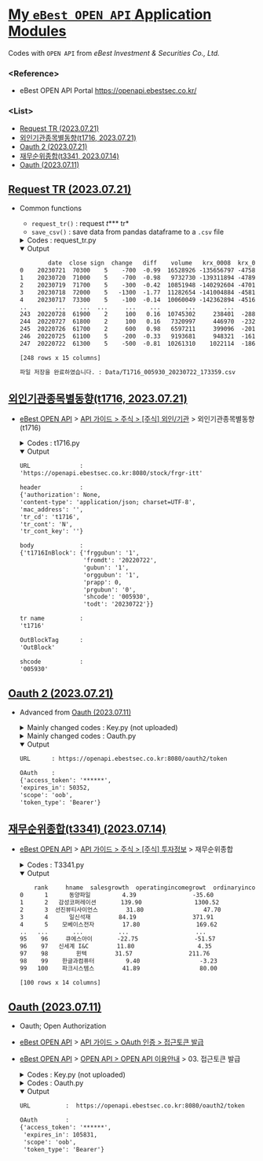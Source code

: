 # [My `eBest OPEN API` Application Modules](../README.md#my-ebest-open-api-application-modules)

Codes with `OPEN API` from *eBest Investment & Securities Co., Ltd.*


### \<Reference>
- eBest OPEN API Portal https://openapi.ebestsec.co.kr/ 

### \<List>
- [Request TR (2023.07.21)](#request-tr-20230721)
- [외인기관종목별동향(t1716, 2023.07.21)](#외인기관종목별동향t1716-20230721)
- [Oauth 2 (2023.07.21)](#oauth-2-20230721)
- [재무순위종합(t3341, 2023.07.14)](#재무순위종합t3341-20230714)
- [Oauth (2023.07.11)](#oauth-20230711)


## [Request TR (2023.07.21)](#list)

- Common functions
  - `request_tr()` : request *t**** tr*
  - `save_csv()`   : save data from pandas dataframe to a `.csv` file

  <details>
    <summary>Codes : request_tr.py</summary>

  ```py
  """
  eBest Open API / request_tr
  2023.07.21

  이 코드는 eBest Open API에서 TR을 호출하여 데이터를 조회하고 CSV 파일로 저장하는 코드입니다.
  """
  ```
  ```py
  import datetime
  import json
  import pytz
  import pandas as pd
  import requests

  import oauth2 as oauth
  ```
  ```python
  def request_tr(url, header, body, tr_name, out_block_tag, shcode):
      """
      eBest Open API에서 TR을 호출하여 데이터를 조회하는 함수입니다.

      Parameters:
          url (str)           : API 호출을 위한 URL입니다.
          header (dict)       : API 호출에 필요한 헤더 정보가 담긴 딕셔너리입니다.
          body (dict)         : API 호출에 필요한 바디 정보가 담긴 딕셔너리입니다.
          tr_name (str)       : 함수 이름입니다.
          out_block_tag (str) : 반환 데이터의 태그입니다.
          shcode (str)        : 종목코드를 지정하는 매개변수입니다.

      Returns:
          pandas.DataFrame    : 조회된 데이터가 담긴 DataFrame 객체를 반환합니다.
          str                 : 함수 이름을 반환합니다.
          str                 : 종목코드를 반환합니다.
      """

      header["authorization"] = f"Bearer {oauth.oauth()}"
      _res = requests.post(url, headers=header, data=json.dumps(body), timeout=1)
      _json_data = _res.json()
      # print(json_data)                                                          # Ok
      # print(f"{TR_NAME}{out_block_tag}")                                        # Ok
      _data_frame = pd.json_normalize(_json_data[f"{tr_name}{out_block_tag}"])

      return _data_frame, tr_name, shcode
  ```
  ```py
  def save_csv(data_frame, tr_name, shcode=""):
      """
      조회된 데이터를 CSV 파일로 저장하는 함수입니다.

      Parameters:
          df (pandas.DataFrame)   : 조회된 데이터가 담긴 DataFrame 객체입니다.
          tr_name (str)           : 저장할 파일의 이름을 지정하는 매개변수입니다.
          shcode (str, optional)  : 종목코드를 지정하는 매개변수입니다. 기본값은 ""(빈 문자열)입니다.

      Returns:
          None
      """

      _seoul_timezone = pytz.timezone('Asia/Seoul')
      _time_stamp = datetime.datetime.now(_seoul_timezone).strftime("%Y%m%d_%H%M%S")
      if len(shcode) > 0:
          _path = f'Data/{tr_name.upper()}_{shcode}_{_time_stamp}.csv'
      else:
          _path = f'Data/{tr_name.upper()}_{_time_stamp}.csv'
      data_frame.to_csv(_path)
      print("파일 저장을 완료하였습니다. :", _path)
  ```
  ```py
  if __name__ == "__main__":

      import t1716

      results = request_tr(*t1716.t1716(shcode="005930", period=365))             # 삼성전자, 1년치 일일 데이터
      print(results[0])
      save_csv(*results)
  ```
  </details>
  <details open="">
    <summary>Output</summary>

  ```txt
          date  close sign  change   diff    volume   krx_0008  krx_0018   krx_0009    pgmvol  fsc_listing fsc_sjrate   fsc_0009  gm_volume  gm_value
  0    20230721  70300    5    -700  -0.99  16528926 -135656797 -47587921  187226850  66422136   3161057429      52.95  189453121  111023539   6948297
  1    20230720  71000    5    -700  -0.98   9732730 -139311894 -47899737  191282378  67245571   3164847957      53.01  193243649  110811513   6933193
  2    20230719  71700    5    -300  -0.42  10851948 -140292604 -47019045  191388319  67055130   3163456948      52.99  191852640  110486152   6909844
  3    20230718  72000    5   -1300  -1.77  11282654 -141004884 -45818326  190916335  65954614   3163380264      52.99  191775956  110112691   6882647
  4    20230717  73300    5    -100  -0.14  10060049 -142362894 -45165996  191707382  66590493   3164885311      53.02  193281003  109698081   6852294
  ..        ...    ...  ...     ...    ...       ...        ...       ...        ...       ...          ...        ...        ...        ...       ...
  243  20220728  61900    2     100   0.16  10745302     238401  -2887326    2630540   -829418   2975485738      49.84    3881430     523771     32276
  244  20220727  61800    2     100   0.16   7320997     446970  -2327261    1853423  -1524933   2973391951      49.81    1787643     436702     26927
  245  20220726  61700    2     600   0.98   6597211     399096  -2012012    1563414  -1194339   2972792162      49.80    1187854     389076     23993
  246  20220725  61100    5    -200  -0.33   9193681     948321  -1614464     614373  -1331590   2972099731      49.79     495423     337887     20852
  247  20220722  61300    5    -500  -0.81  10261310    1022114  -1862181     739607   -342577   2972375415      49.79     771107          0         0

  [248 rows x 15 columns]
  ```
  ```txt
  파일 저장을 완료하였습니다. : Data/T1716_005930_20230722_173359.csv
  ```
  </details>


## [외인기관종목별동향(t1716, 2023.07.21)](#list)

- [eBest OPEN API](https://openapi.ebestsec.co.kr) > [API 가이드 > 주식 > [주식] 외인/기관](https://openapi.ebestsec.co.kr/apiservice?group_id=73142d9f-1983-48d2-8543-89b75535d34c&api_id=90378c39-f93e-4f95-9670-f76e5c924cc6) > 외인기관종목별동향 (t1716)

  <details>
    <summary>Codes : t1716.py</summary>

  ```py
  """
  eBest Open API / 외인기관종목별동향 (t1716)
  2023.07.21

  이 코드는 eBest Open API에서 t1716 TR을 호출하기 위한 예시 코드입니다.
  t1716 TR은 주식 시장의 기관 및 외인 순매매 정보를 조회하는 TR입니다.
  """
  ```
  ```py
  from datetime import datetime, timedelta
  import pytz
  ```
  ```python
  def t1716(shcode = "005930", todt = "", period = 365) :
      """
      eBest Open API에서 t1716 TR을 호출하기 위한 URL, 헤더 및 바디 정보를 반환하는 함수입니다.

      Parameters:
          shcode (str, optional)  : 종목코드를 지정하는 매개변수입니다. 기본값은 "005930"(삼성전자)로 설정됩니다.
          todt (str, optional)    : 조회를 종료할 날짜를 지정하는 매개변수입니다. 기본값은 오늘 날짜로 설정됩니다.
          period (int, optional)  : 조회 기간을 지정하는 매개변수입니다. 기본값은 365일(1년)입니다.

      Returns:
          tuple                   : URL, 헤더, 바디 정보, 함수 이름, 반환 데이터 태그, 종목코드를 포함하는 튜플을 반환합니다.
      """

      _url_base   = "https://openapi.ebestsec.co.kr:8080"
      _path       = "stock/frgr-itt"
      _url        = f"{_url_base}/{_path}"

      _header     = {
          "content-type"  : "application/json; charset=UTF-8",
          "authorization" : None,                             # fill in RunTR()
          "tr_cd"         : "t1716",
          "tr_cont"       : "N",
          "tr_cont_key"   : "",
          "mac_address"   : ""
      }

      # 시작일자와 종료일자를 YYYYMMDD 형식으로 생성하기
      _seoul_timezone = pytz.timezone('Asia/Seoul')
      _seoul_dt       = datetime.now(_seoul_timezone)
      _todt           = _seoul_dt.strftime('%Y%m%d') if todt == "" else todt
      _fromdt         = (_seoul_dt - timedelta(period)).strftime("%Y%m%d")

      _body       = {
          "t1716InBlock": {
              "shcode"    : shcode,                           # 종목코드
              "gubun"     : "1",                              # 0:일간순매수 1:기간내누적순매수
              "fromdt"    : _fromdt,                          # 시작일자 : YYYYMMDD (default : 종료일자로부터 1년 전)
              "todt"      : _todt,                            # 종료일자 : YYYYMMDD
              "prapp"     : 0,                                # 프로그램매매 감산 적용율 - %단위
              "prgubun"   : "0",                              # PR적용구분(0:적용안함1:적용)
              "orggubun"  : "1",                              # 기관적용(0:미적용 1:적용)
              "frggubun"  : "1"                               # 외인적용(0:미적용 1:적용)
          }
      }

      _out_block_tag = "OutBlock"

      return _url, _header, _body, t1716.__name__, _out_block_tag, shcode
  ```
  ```py
  if __name__ == "__main__":

      import pprint

      url, header, body, tr_name, out_block_tag, shcode_ = t1716()

      print("URL              :")
      pprint.pprint(url)
      print("\nheader           :")
      pprint.pprint(header)
      print("\nbody             :")
      pprint.pprint(body)
      print("\ntr name          :")
      pprint.pprint(tr_name)
      print("\nOutBlockTag      :")
      pprint.pprint(out_block_tag)
      print("\nshcode           :")
      pprint.pprint(shcode_)
  ```
  </details>
  <details open="">
    <summary>Output</summary>

  ```txt
  URL              :
  'https://openapi.ebestsec.co.kr:8080/stock/frgr-itt'

  header           :
  {'authorization': None,
  'content-type': 'application/json; charset=UTF-8',
  'mac_address': '',
  'tr_cd': 't1716',
  'tr_cont': 'N',
  'tr_cont_key': ''}

  body             :
  {'t1716InBlock': {'frggubun': '1',
                    'fromdt': '20220722',
                    'gubun': '1',
                    'orggubun': '1',
                    'prapp': 0,
                    'prgubun': '0',
                    'shcode': '005930',
                    'todt': '20230722'}}

  tr name          :
  't1716'

  OutBlockTag      :
  'OutBlock'

  shcode           :
  '005930'
  ```
  </details>


## [Oauth 2 (2023.07.21)](#list)

- Advanced from [Oauth (2023.07.11)](#oauth-20230711)

  <details>
    <summary>Mainly changed codes : Key.py (not uploaded)</summary>

    - Add comments
    ```python
    """
    eBest Open API / key
    2023.07.11

    이 파일은 eBest Open API를 사용하기 위해 필요한 애플리케이션 키와 비밀 키를 저장하는 파일입니다.
    애플리케이션 키는 API 호출에 필요한 인증을 위해 사용되며, 반드시 비밀로 유지되어야 합니다.
    따라서 이 파일은 외부에 노출되지 않도록 주의해야 합니다.
    """

    ……
    ```
  </details>
  <details>
    <summary>Mainly changed codes : Oauth.py</summary>

  ```py
  """
  eBest Open API / 접근토큰 발급 (token)
  2023.07.21

  이 코드는 eBest Open API 서버에 OAuth 토큰을 요청하는 함수를 포함한 코드입니다.
  OAuth 토큰은 API를 호출할 때 인증 정보로 사용되며, API 호출을 위해 반드시 필요합니다.

  사용 전 준비사항:
  1. eBest Open API 개발자 센터에서 앱 키와 시크릿 키를 발급받아야 합니다.
  2. key.py 파일에 발급받은 앱 키와 시크릿 키를 저장해야 합니다. (예: MOCK_KEY, MOCK_SECRET)

  개선사항:
  1. OAuth.py (2023.07.11)의 코드를 oauth()라는 함수로 재작성하였습니다.
  2. test 변수의 값(True/False)에 따라 return값이 달라집니다.
  """
  ```
  ```py
  ……

  import key
  ```
  ```python
  def oauth(test = False):
      """
      eBest Open API 서버에 OAuth 토큰을 요청하는 함수입니다.

      Parameters:
          test (bool) : 테스트 모드 여부를 설정하는 매개변수입니다. 기본값은 False입니다.

      Returns:
          str         : 성공적으로 OAuth 토큰을 받아온 경우 해당 토큰을 반환합니다.

      Raises:
          requests.exceptions.RequestException : OAuth 요청 중 예외가 발생한 경우 예외를 발생시킵니다.
      """

      # 개발자가 발급받은 앱 키와 시크릿 키를 사용합니다.
      _app_key = key.MOCK_KEY
      _app_secret = key.MOCK_SECRET

      # OAuth 토큰을 요청할 API 경로를 설정합니다.
      _path = "oauth2/token"
      _url_base = "https://openapi.ebestsec.co.kr:8080"
      _url = f"{_url_base}/{_path}"

      # OAuth 요청에 필요한 헤더 정보를 설정합니다.
      _header = {
          "content-type": "application/x-www-form-urlencoded"
      }

      # OAuth 요청에 필요한 파라미터 정보를 설정합니다.
      _param = {
          "grant_type": "client_credentials",
          "appkey": _app_key,
          "appsecretkey": _app_secret,
          "scope": "oob"
      }

      # OAuth 요청을 실행하고 응답을 받아옵니다.
      try:
          _res = requests.post(_url, headers=_header, params=_param, timeout=1)
          _access_token = _res.json()["access_token"]
      except requests.exceptions.RequestException as _e:
          # OAuth 요청 중 예외가 발생한 경우 예외를 발생시킵니다.
          raise _e

      if test:
          return _url, _res, _access_token
      else:
          return _access_token
  ```
  ```py
  if __name__ == "__main__":
      # OAuth 함수를 호출하여 액세스 토큰을 받아옵니다.

      url, res, _ = oauth(test = True)
      print("URL      :", url, "\n")                          # OAuth 토큰 요청을 보낸 URL 출력
      print("OAuth    :")
      pprint.pprint(res.json())                               # OAuth 응답 내용 출력
  ```
  </details>
  <details open = "">
    <summary>Output</summary>

  ```txt
  URL      : https://openapi.ebestsec.co.kr:8080/oauth2/token

  OAuth    :
  {'access_token': '******',
  'expires_in': 50352,
  'scope': 'oob',
  'token_type': 'Bearer'}
  ```
  </details>


## [재무순위종합(t3341) (2023.07.14)](#list)

- [eBest OPEN API](https://openapi.ebestsec.co.kr) > [API 가이드 > 주식 > [주식] 투자정보](https://openapi.ebestsec.co.kr/apiservice#G_73142d9f-1983-48d2-8543-89b75535d34c#A_580d2770-a7a9-49e3-9ec1-49ed8bc734a2) > 재무순위종합


  <details>
    <summary>Codes : T3341.py</summary>

  ```py
  # import pprint
  import datetime
  import json
  import pandas as pd
  import requests

  import OAuth
  ```
  ```py
  URL_BASE    = "https://openapi.ebestsec.co.kr:8080"
  PATH        = "stock/investinfo"
  URL         = f"{URL_BASE}/{PATH}"

  header      = {
      "content-type"  : "application/json; charset=UTF-8",
      "authorization" : f"Bearer {OAuth.ACCESS_TOKEN}",
      "tr_cd"         : "t3341",
      "tr_cont"       : "N",
      "tr_cont_key"   : "",
      "mac_address"   : ""
  }

  body       = {
      "t3341InBlock"  : {
          "gubun"     : "0",                                  # 0 : 전체
          "gubun1"    : "3",                                  # 3 : 세전계속이익증가율
          "gubun2"    : "1",                                  # 1 : 고정
          "idx"       : 0
      }
  }

  res = requests.post(URL, headers=header, data=json.dumps(body), timeout=1)
  # pprint.pprint(res.json())

  json_data = res.json()
  df = pd.json_normalize(json_data["t3341OutBlock1"])
  time_stamp = datetime.datetime.now().strftime("%Y%m%d_%H%M%S")
  df.to_csv(f'Data/T3341_{time_stamp}.csv')
  ```
  ```py
  if __name__ == "__main__":
      print(df)
  ```
  </details>
  <details open = "">
    <summary>Output</summary>

  ```txt
      rank     hname  salesgrowth  operatingincomegrowt  ordinaryincomegrowth  liabilitytoequity  enterpriseratio      eps       bps    roe  shcode    per    pbr    peg
  0      1      동양파일         4.39                -35.60               6691.58               5.29          1129.14   245.33   6145.71   4.07  228340  12.66   0.51  38.84
  1      2   감성코퍼레이션       139.90               1300.52               5433.07              64.87            13.62   168.35    568.07  37.70  036620  26.46   7.84   1.31
  2      3  선진뷰티사이언스        31.80                 47.70               3772.86             106.80           955.24  1593.39   5276.18  35.91  086710   5.72   1.73   0.52
  3      4      일신석재        84.19                371.91               3032.30             110.34            43.52    30.31    717.60   4.37  007110  42.10   1.78   0.00
  4      5    모베이스전자        17.80                169.62               2912.85             217.62           376.10    92.64   2380.49   4.08  012860  29.90   1.16   0.00
  ..   ...       ...          ...                   ...                   ...                ...              ...      ...       ...    ...     ...    ...    ...    ...
  95    96     큐에스아이       -22.75                -51.57                179.33               6.22          1685.83   711.54   8929.14   8.34  066310  15.26   1.22   5.74
  96    97   신세계 I&C        11.80                  4.35                178.53              31.66          4596.92  5253.56  23484.59  28.68  035510   2.53   0.57   1.05
  97    98        윈텍        31.57                211.76                176.70              26.46          1128.32    95.72   1228.32   8.08  320000  32.12   2.50  64.16
  98    99    한글과컴퓨터         9.40                 -3.23                176.47              21.47          2506.32  2147.60  13715.19  18.09  030520   5.83   0.91   1.60
  99   100    파크시스템스        41.89                 80.00                173.67              32.17          3336.79  3233.76  17183.96  21.40  140860  58.79  11.06   2.57

  [100 rows x 14 columns]
  ```
  </details>


## [Oauth (2023.07.11)](#list)

- Oauth; Open Authorization
- [eBest OPEN API](https://openapi.ebestsec.co.kr) > [API 가이드 > OAuth 인증 > 접근토큰 발급](https://openapi.ebestsec.co.kr/apiservice#G_ffd2def7-a118-40f7-a0ab-cd4c6a538a90#A_33bd887a-6652-4209-88cd-5324bc7c5e36)
- [eBest OPEN API](https://openapi.ebestsec.co.kr) > [OPEN API > OPEN API 이용안내](https://openapi.ebestsec.co.kr/howto-use) > 03. 접근토큰 발급

  <details>
    <summary>Codes : Key.py (not uploaded)</summary>

    ```python
    MOCK_KEY    = "{your app key}"
    MOCK_SECRET = "{your secret key}"
    ```
  </details>
  <details>
    <summary>Codes : Oauth.py</summary>

  ```python
  import pprint
  import requests
  import Key
  ```
  ```python
  APP_KEY     = Key.MOCK_KEY
  APP_SECRET  = Key.MOCK_SECRET

  header      = {
      "content-type"  : "application/x-www-form-urlencoded"
  }
  param       = {
      "grant_type"    : "client_credentials",
      "appkey"        : APP_KEY,
      "appsecretkey"  : APP_SECRET,
      "scope"         : "oob"
  }

  PATH        = "oauth2/token"
  URL_BASE    = "https://openapi.ebestsec.co.kr:8080"
  URL         = f"{URL_BASE}/{PATH}"

  res = requests.post(URL, headers=header, params=param, timeout=1)
  ACCESS_TOKEN = res.json()["access_token"]
  ```
  ```python
  if __name__ == "__main__":
      print("URL          : ", URL, "\n")                     # Ok
      print("OAuth        : ")
      pprint.pprint(res.json())                               # Ok
  ```
  </details>
  <details open = "">
    <summary>Output</summary>

  ```txt
  URL          :  https://openapi.ebestsec.co.kr:8080/oauth2/token

  OAuth        :
  {'access_token': '******',
   'expires_in': 105831,
   'scope': 'oob',
   'token_type': 'Bearer'}
  ```
  </details>